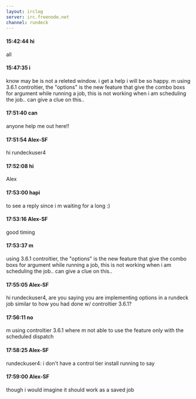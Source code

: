 ```yaml
---
layout: irclog
server: irc.freenode.net
channel: rundeck
---
```


#### 15:42:44 hi
 all
#### 15:47:35 i
 know may be is not a releted window. i get a help i will be so happy. m using 3.6.1 controltier, the "options" is the new feature that give the combo boxs for argument while running a job, this is not working when i am scheduling the job.. can give a clue on this..
#### 17:51:40 can
 anyone help me out here!!
#### 17:51:54 Alex-SF
 hi rundeckuser4
#### 17:52:08 hi
 Alex
#### 17:53:00 hapi
 to see a reply since i m waiting for a long :)
#### 17:53:16 Alex-SF
 good timing
#### 17:53:37 m
 using 3.6.1 controltier, the "options" is the new feature that give the combo boxs for argument while running a job, this is not working when i am scheduling the job.. can give a clue on this..
#### 17:55:05 Alex-SF
 hi rundeckuser4, are you saying you are implementing options in a rundeck job similar to how you had done w/ controltier 3.6.1?
#### 17:56:11 no
 m using controltier 3.6.1 where m not able to use the feature only with the scheduled dispatch
#### 17:58:25 Alex-SF
 rundeckuser4: i don't have a control tier install running to say
#### 17:59:00 Alex-SF
 though i would imagine it should work as a saved job
